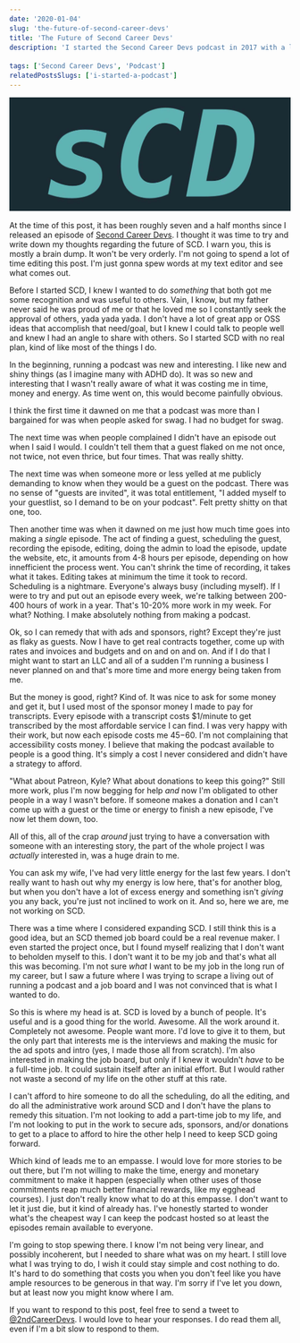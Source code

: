 ```yaml
---
date: '2020-01-04'
slug: 'the-future-of-second-career-devs'
title: 'The Future of Second Career Devs'
description: 'I started the Second Career Devs podcast in 2017 with a lot of excitement and hope. Let me tell you where my head is at now on the project'

tags: ['Second Career Devs', 'Podcast']
relatedPostsSlugs: ['i-started-a-podcast']
---
```


![Second Career Devs Logo](./images/scdLogoWide.jpg)

At the time of this post, it has been roughly seven and a half months since I released an episode of [Second Career Devs](https://secondcareerdevs.com). I thought it was time to try and write down my thoughts regarding the future of SCD. I warn you, this is mostly a brain dump. It won't be very orderly. I'm not going to spend a lot of time editing this post. I'm just gonna spew words at my text editor and see what comes out.

Before I started SCD, I knew I wanted to do _something_ that both got me some recognition and was useful to others. Vain, I know, but my father never said he was proud of me or that he loved me so I constantly seek the approval of others, yada yada yada. I don't have a lot of great app or OSS ideas that accomplish that need/goal, but I knew I could talk to people well and knew I had an angle to share with others. So I started SCD with no real plan, kind of like most of the things I do.

In the beginning, running a podcast was new and interesting. I like new and shiny things (as I imagine many with ADHD do). It was so new and interesting that I wasn't really aware of what it was costing me in time, money and energy. As time went on, this would become painfully obvious.

I think the first time it dawned on me that a podcast was more than I bargained for was when people asked for swag. I had no budget for swag.

The next time was when people complained I didn't have an episode out when I said I would. I couldn't tell them that a guest flaked on me not once, not twice, not even thrice, but four times. That was really shitty.

The next time was when someone more or less yelled at me publicly demanding to know when they would be a guest on the podcast. There was no sense of "guests are invited", it was total entitlement, "I added myself to your guestlist, so I demand to be on your podcast". Felt pretty shitty on that one, too.

Then another time was when it dawned on me just how much time goes into making a _single_ episode. The act of finding a guest, scheduling the guest, recording the episode, editing, doing the admin to load the episode, update the website, etc, it amounts from 4-8 hours per episode, depending on how innefficient the process went. You can't shrink the time of recording, it takes what it takes. Editing takes at minimum the time it took to record. Scheduling is a nightmare. Everyone's always busy (including myself). If I were to try and put out an episode every week, we're talking between 200-400 hours of work in a year. That's 10-20% more work in my week. For what? Nothing. I make absolutely nothing from making a podcast.

Ok, so I can remedy that with ads and sponsors, right? Except they're just as flaky as guests. Now I have to get real contracts together, come up with rates and invoices and budgets and on and on and on. And if I do that I might want to start an LLC and all of a sudden I'm running a business I never planned on and that's more time and more energy being taken from me.

But the money is good, right? Kind of. It was nice to ask for some money and get it, but I used most of the sponsor money I made to pay for transcripts. Every episode with a transcript costs $1/minute to get transcribed by the most affordable service I can find. I was very happy with their work, but now each episode costs me $45-$60. I'm not complaining that accessibility costs money. I believe that making the podcast available to people is a good thing. It's simply a cost I never considered and didn't have a strategy to afford.

"What about Patreon, Kyle? What about donations to keep this going?" Still more work, plus I'm now begging for help _and_ now I'm obligated to other people in a way I wasn't before. If someone makes a donation and I can't come up with a guest or the time or energy to finish a new episode, I've now let them down, too.

All of this, all of the crap _around_ just trying to have a conversation with someone with an interesting story, the part of the whole project I was _actually_ interested in, was a huge drain to me.

You can ask my wife, I've had very little energy for the last few years. I don't really want to hash out why my energy is low here, that's for another blog, but when you don't have a lot of excess energy and something isn't _giving_ you any back, you're just not inclined to work on it. And so, here we are, me not working on SCD.

There was a time where I considered expanding SCD. I still think this is a good idea, but an SCD themed job board could be a real revenue maker. I even started the project once, but I found myself realizing that I don't want to beholden myself to this. I don't want it to be my job and that's what all this was becoming. I'm not sure _what_ I want to be my job in the long run of my career, but I saw a future where I was trying to scrape a living out of running a podcast and a job board and I was not convinced that is what I wanted to do.

So this is where my head is at. SCD is loved by a bunch of people. It's useful and is a good thing for the world. Awesome. All the work around it. Completely not awesome. People want more. I'd love to give it to them, but the only part that interests me is the interviews and making the music for the ad spots and intro (yes, I made those all from scratch). I'm also interested in making the job board, but only if I knew it wouldn't _have_ to be a full-time job. It could sustain itself after an initial effort. But I would rather not waste a second of my life on the other stuff at this rate.

I can't afford to hire someone to do all the scheduling, do all the editing, and do all the administrative work around SCD and I don't have the plans to remedy this situation. I'm not looking to add a part-time job to my life, and I'm not looking to put in the work to secure ads, sponsors, and/or donations to get to a place to afford to hire the other help I need to keep SCD going forward.

Which kind of leads me to an empasse. I would love for more stories to be out there, but I'm not willing to make the time, energy and monetary commitment to make it happen (especially when other uses of those commitments reap much better financial rewards, like my egghead courses). I just don't really know what to do at this empasse. I don't want to let it just die, but it kind of already has. I've honestly started to wonder what's the cheapest way I can keep the podcast hosted so at least the episodes remain available to everyone.

I'm going to stop spewing there. I know I'm not being very linear, and possibly incoherent, but I needed to share what was on my heart. I still love what I was trying to do, I wish it could stay simple and cost nothing to do. It's hard to do something that costs you when you don't feel like you have ample resources to be generous in that way. I'm sorry if I've let you down, but at least now you might know where I am.

If you want to respond to this post, feel free to send a tweet to [@2ndCareerDevs](https://twitter.com/2ndCareerDevs). I would love to hear your responses. I do read them all, even if I'm a bit slow to respond to them.